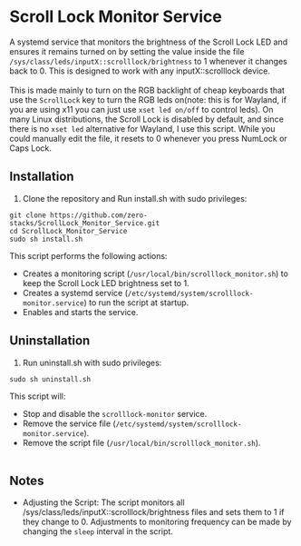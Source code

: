 # Scroll Lock Monitor Service
A systemd service that monitors the brightness of the Scroll Lock LED and ensures it remains turned on by setting the value inside the file `/sys/class/leds/inputX::scrolllock/brightness` to 1 whenever it changes back to 0. This is designed to work with any inputX::scrolllock device.
<br/><br/>
This is made mainly to turn on the RGB backlight of cheap keyboards that use the `ScrollLock` key to turn the RGB leds on(note: this is for Wayland, if you are using x11 you can just use `xset led on/off` to control leds).
On many Linux distributions, the Scroll Lock is disabled by default, and since there is no `xset led` alternative for Wayland, I use this script. While you could manually edit the file, it resets to 0 whenever you press NumLock or Caps Lock.

## Installation
1. Clone the repository and Run install.sh with sudo privileges:
```
git clone https://github.com/zero-stacks/ScrollLock_Monitor_Service.git
cd ScrollLock_Monitor_Service
sudo sh install.sh
```
This script performs the following actions:
- Creates a monitoring script (`/usr/local/bin/scrolllock_monitor.sh`) to keep the Scroll Lock LED brightness set to 1.
- Creates a systemd service (`/etc/systemd/system/scrolllock-monitor.service`) to run the script at startup.
- Enables and starts the service.
## Uninstallation
1. Run uninstall.sh with sudo privileges:
```
sudo sh uninstall.sh

```
This script will:
- Stop and disable the `scrolllock-monitor` service.
- Remove the service file (`/etc/systemd/system/scrolllock-monitor.service`).
- Remove the script file (`/usr/local/bin/scrolllock_monitor.sh`).
<br/><br/>

## Notes
- Adjusting the Script: The script monitors all /sys/class/leds/inputX::scrolllock/brightness files and sets them to 1 if they change to 0. Adjustments to monitoring frequency can be made by changing the `sleep` interval in the script.
